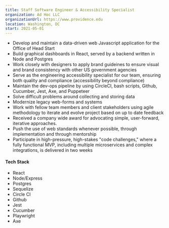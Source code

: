 ```yaml
---
title: Staff Software Engineer & Accessibility Specialist
organization: Ad Hoc LLC
organizationUrl: https://www.providence.edu
location: Washington, DC
start: 2021-05-01
---
```


-   Develop and maintain a data-driven web Javascript application for the Office of Head Start
-   Build graphical dashboards in React, served by a backend written in Node and Postgres
-   Work closely with designers to apply brand guideines to ensure visual and brand consistency with other US government agencies
-   Serve as the engineering accessibility specialist for our team, ensuring both quality and compliance (accessibility beyond compliance)
-   Maintain the dev-ops pipeline by using CircleCI, bash scripts, Github, Cucumber, Jest, Axe, and Puppeteer
-   Solve difficult problems around collecting and storing data
-   Modernize legacy web-forms and systems
-   Work with fellow team members and client stakeholders using agile methodology to iterate and evolve project based on up to date feedback
-   Received a company wide award for advocating simple, user-forward, iterative approaches.
-   Push the use of web standards whenever possible, through implementation and through mentorship
-   Participate in high-pressure, high-stakes "code challenges," where a fully functional MVP, including multiple microservices and complex integrations, is delivered in two weeks

#### Tech Stack

-   React
-   Node/Express
-   Postgres
-   Sequelize
-   Circle CI
-   Github
-   Jest
-   Cucumber
-   Playwright
-   Axe
